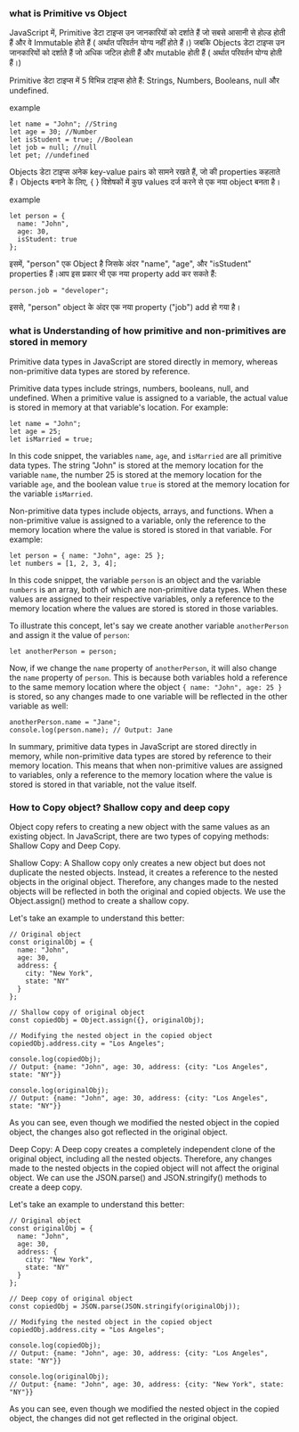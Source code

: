 ### what is Primitive vs Object

JavaScript में, Primitive डेटा टाइप्स उन जानकारियों को दर्शाते हैं जो सबसे आसानी से होल्ड होती हैं और वे Immutable होते हैं ( अर्थात परिवर्तन योग्य नहीं होते हैं।) जबकि Objects डेटा टाइप्स उन जानकारियों को दर्शाते हैं जो अधिक जटिल होती हैं और mutable होती हैं ( अर्थात परिवर्तन योग्य होती हैं।)

Primitive डेटा टाइप्स में 5 विभिन्न टाइप्स होते हैं: Strings, Numbers, Booleans, null और undefined.

example

```
let name = "John"; //String
let age = 30; //Number
let isStudent = true; //Boolean
let job = null; //null
let pet; //undefined
```

Objects डेटा टाइप्स अनेक key-value pairs को सामने रखते हैं, जो की properties कहलाते हैं। Objects बनाने के लिए, { } विशेषकों में कुछ values दर्ज करने से एक नया object बनता है।

example

```
let person = {
  name: "John",
  age: 30,
  isStudent: true
};
```

इसमें, "person" एक Object है जिसके अंदर "name", "age", और "isStudent" properties हैं।आप इस प्रकार भी एक नया property add कर सकते हैं:

```
person.job = "developer";
```

इससे, "person" object के अंदर एक नया property ("job") add हो गया है।

### what is Understanding of how primitive and non-primitives are stored in memory

Primitive data types in JavaScript are stored directly in memory, whereas non-primitive data types are stored by reference.

Primitive data types include strings, numbers, booleans, null, and undefined. When a primitive value is assigned to a variable, the actual value is stored in memory at that variable's location. For example:

```
let name = "John";
let age = 25;
let isMarried = true;
```

In this code snippet, the variables `name`, `age`, and `isMarried` are all primitive data types. The string "John" is stored at the memory location for the variable `name`, the number 25 is stored at the memory location for the variable `age`, and the boolean value `true` is stored at the memory location for the variable `isMarried`.

Non-primitive data types include objects, arrays, and functions. When a non-primitive value is assigned to a variable, only the reference to the memory location where the value is stored is stored in that variable. For example:

```
let person = { name: "John", age: 25 };
let numbers = [1, 2, 3, 4];
```

In this code snippet, the variable `person` is an object and the variable `numbers` is an array, both of which are non-primitive data types. When these values are assigned to their respective variables, only a reference to the memory location where the values are stored is stored in those variables.

To illustrate this concept, let's say we create another variable `anotherPerson` and assign it the value of `person`:

```
let anotherPerson = person;
```

Now, if we change the `name` property of `anotherPerson`, it will also change the `name` property of `person`. This is because both variables hold a reference to the same memory location where the object `{ name: "John", age: 25 }` is stored, so any changes made to one variable will be reflected in the other variable as well:

```
anotherPerson.name = "Jane";
console.log(person.name); // Output: Jane
```

In summary, primitive data types in JavaScript are stored directly in memory, while non-primitive data types are stored by reference to their memory location. This means that when non-primitive values are assigned to variables, only a reference to the memory location where the value is stored is stored in that variable, not the value itself.

### How to Copy object? Shallow copy and deep copy

Object copy refers to creating a new object with the same values as an existing object. In JavaScript, there are two types of copying methods: Shallow Copy and Deep Copy.

Shallow Copy:
A Shallow copy only creates a new object but does not duplicate the nested objects. Instead, it creates a reference to the nested objects in the original object. Therefore, any changes made to the nested objects will be reflected in both the original and copied objects. We use the Object.assign() method to create a shallow copy.

Let's take an example to understand this better:

```
// Original object
const originalObj = {
  name: "John",
  age: 30,
  address: {
    city: "New York",
    state: "NY"
  }
};

// Shallow copy of original object
const copiedObj = Object.assign({}, originalObj);

// Modifying the nested object in the copied object
copiedObj.address.city = "Los Angeles";

console.log(copiedObj);
// Output: {name: "John", age: 30, address: {city: "Los Angeles", state: "NY"}}

console.log(originalObj);
// Output: {name: "John", age: 30, address: {city: "Los Angeles", state: "NY"}}
```

As you can see, even though we modified the nested object in the copied object, the changes also got reflected in the original object.

Deep Copy:
A Deep copy creates a completely independent clone of the original object, including all the nested objects. Therefore, any changes made to the nested objects in the copied object will not affect the original object. We can use the JSON.parse() and JSON.stringify() methods to create a deep copy.

Let's take an example to understand this better:

```
// Original object
const originalObj = {
  name: "John",
  age: 30,
  address: {
    city: "New York",
    state: "NY"
  }
};

// Deep copy of original object
const copiedObj = JSON.parse(JSON.stringify(originalObj));

// Modifying the nested object in the copied object
copiedObj.address.city = "Los Angeles";

console.log(copiedObj);
// Output: {name: "John", age: 30, address: {city: "Los Angeles", state: "NY"}}

console.log(originalObj);
// Output: {name: "John", age: 30, address: {city: "New York", state: "NY"}}
```

As you can see, even though we modified the nested object in the copied object, the changes did not get reflected in the original object.
